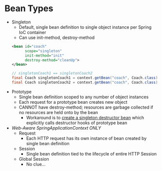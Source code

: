 # Bean Types

+ Singleton
    + Default, single bean definition to single object instance per Spring IoC container
    + Can use init-method, destroy-method
    ```xml
    <bean id="coach" 
          scope="singleton"
          init-method="init"
          destroy-method="cleanUp">
    </bean>
    ```
    ```java
    // singletonCoach1 == singletonCoach2
    final Coach singletonCoach1 = context.getBean("coach", Coach.class);
    final Coach singletonCoach2 = context.getBean("coach", Coach.class);
    ```
+ Prototype
    + Single bean definition scoped to any number of object instances
    + Each request for a prototype bean creates  new object
    + CANNOT have destroy-method; resources are garbage collected if no resources are held onto by the bean
        + Workaround is to [create a singleton destructor bean](https://stackoverflow.com/questions/50681027/do-spring-prototype-beans-need-to-be-destroyed-manually) which explicitly calls destructor hooks of prototype bean 
+ *Web-Aware SpringApplicationContext ONLY*
    + Request
        + Each HTTP request has its own instance of bean created by single bean definition
    + Session
        + Single bean definition tied to the lifecycle of entire HTTP Session 
    + Global Session
        + No clue...
